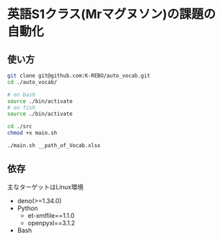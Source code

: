 # 英語S1クラス(Mrマグヌソン)の課題の自動化

## 使い方
``` bash
git clone git@github.com:K-REBO/auto_vocab.git
cd ./auto_vocab/

# on bash
source ./bin/activate
# on fish
source ./bin/activate

cd ./src
chmod +x main.sh

./main.sh __path_of_Vocab.xlsx
```

## 依存
主なターゲットはLinux環境
- deno(>=1.34.0)
- Python
  - et-xmlfile==1.1.0
  - openpyxl==3.1.2
- Bash